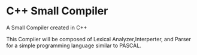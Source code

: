 # C++ Small Compiler

A Small Compiler created in C++

This Compiler will be composed of Lexical Analyzer,Interperter, and Parser for a simple programming language similar to PASCAL.
